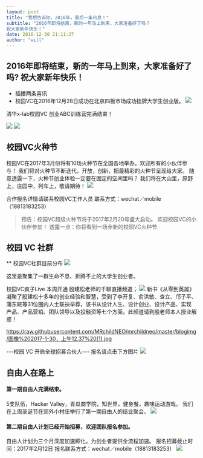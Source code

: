 ```yaml
---
layout: post
title: "我想告诉你，2016年，最后一条讯息！"
subtitle: "2016年即将结束，新的一年马上到来，大家准备好了吗？
祝大家新年快乐！"
date: 2016-12-30 21:11:27
author: "will"
---
```


## 2016年即将结束，新的一年马上到来，大家准备好了吗? 祝大家新年快乐！

* 插播两条喜讯
* 校园VC在2016年12月28日成功在北京四板市场成功挂牌大学生创业版。
![](https://raw.githubusercontent.com/MRchildNEO/mrchildneo/master/blogimg/图像%202017-2-1，下午6.09.jpg)

清华x-lab校园VC 创业ABC训练营完满结束！


![](https://raw.githubusercontent.com/MRchildNEO/mrchildneo/master/blogimg/图像%202017-2-1，下午6.09%20(1).jpg)
![](https://raw.githubusercontent.com/MRchildNEO/mrchildneo/master/blogimg/图像%202017-2-1，下午6.09%20(2).jpg)
## 校园VC火种节
校园VC在2017年3月份将有10场火种节在全国各地举办，欢迎所有的小伙伴参与！
我们将对火种节不断迭代，开放，创新，把最精彩的火种节呈现给大家。
随意透露一下，火种节创业体验一定要在固定的空间里吗？
我们将在大山里，原野上，庄园中，列车上，敬请期待！
![](https://raw.githubusercontent.com/MRchildNEO/mrchildneo/master/_posts/图像%202017-1-30，上午12.36.jpg)

合作报名详情请联系校园VC工作人员
联系方式：wechat／mobile（18813183253）

> 预告：校园VC超级火种节将于2017年2月20号盛大启动。
> 欢迎校园VC的小伙伴参加！
> 透露一点：你将看到一场全新的校园VC火种节


## 校园 VC 社群

** 校园VC社群目前分布 
![](https://raw.githubusercontent.com/MRchildNEO/mrchildneo/master/blogimg/图像%202017-1-30，上午12.36%202.jpg)


这里是聚集了一群生命不息、折腾不止的大学生创业者。

校园VC疯子Live
本周开通 殷建松老师的千聊直播频道；
![](https://raw.githubusercontent.com/MRchildNEO/mrchildneo/master/blogimg/图像%202017-1-30，上午12.37.jpg)
新书《从零到英雄》凝聚了殷建松十多年的创业经验和智慧，受到了李开复、俞洪敏、查立、邝子平、蒲东皖等31位圈内人士联袂举荐，该书从设计人生、设计创业、设计产品、实现产品、产品营销、团队领导以及投融资等七个方面。此频道请到殷老师本人授业解惑！

https://raw.githubusercontent.com/MRchildNEO/mrchildneo/master/blogimg/图像%202017-1-30，上午12.37%20(1).jpg

---校园 VC 开启全球招募合伙人---
报名请点击下方图片
<a href="http://mp.weixin.qq.com/s?__biz=MzIzNjI0NzA3NA==&mid=2247484449&idx=1&sn=79a71ec2cd6863b5c4ae3b9e6f019ee7&chksm=e8db856cdfac0c7a5f351ddb4e509ccec9800be6a1aa58e69208bc07acd7d77e44cde0b4c3f7&scene=21#wechat_redirect" >
![](https://raw.githubusercontent.com/MRchildNEO/mrchildneo/master/blogimg/WechatIMG6.jpeg)</a>



## 自由人在路上

#### 第一期自由人完满结束。
5支队伍，Hacker Valley，青瓜商学院，知世界，健身餐，趣味运动游戏。
我们在上周圣诞节在郊外小村庄举行了第一期自由人的结业聚会。
![](https://raw.githubusercontent.com/MRchildNEO/mrchildneo/master/blogimg/图像%202017-2-1，下午6.10.jpg)
#### 第二期自由人计划已经开始招募，欢迎团队报名参加。
自由人计划为三个月深度加速孵化，为创业者提供全流程加速。
报名招募截止时间：2017年2月12日
报名联系方式：wechat／mobile（18813183253）
![](https://raw.githubusercontent.com/MRchildNEO/mrchildneo/master/blogimg/图像%202017-1-30，上午12.38%20(1).jpg)
